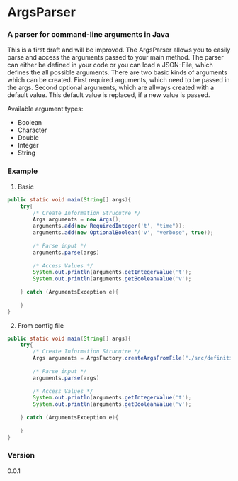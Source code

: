 # ArgsParser
### A parser for command-line arguments in Java
This is a first draft and will be improved. The ArgsParser allows you to easily parse and access the arguments passed to your main method. The parser can either be defined in your code or you can load a JSON-File, which defines the all possible arguments.   There are two basic kinds of arguments which can be created. First required arguments, which need to be passed in the args. Second optional arguments, which are allways created with a default value. This default value is replaced, if a new value is passed.

Available argument types: 
* Boolean
* Character
* Double
* Integer
* String

### Example
1. Basic
````java
public static void main(String[] args){
    try{
        /* Create Information Strucutre */
        Args arguments = new Args();
        arguments.add(new RequiredInteger('t', "time"));
        arguments.add(new OptionalBoolean('v', "verbose", true));
        
        /* Parse input */
        arguments.parse(args)
        
        /* Access Values */
        System.out.println(arguments.getIntegerValue('t');
        System.out.println(arguments.getBooleanValue('v');
        
    } catch (ArgumentsException e){
    
    }
}
````

2. From config file
````java
public static void main(String[] args){
    try{
        /* Create Information Strucutre */
        Args arguments = ArgsFactory.createArgsFromFile("./src/definition.args");
        
        /* Parse input */
        arguments.parse(args)
        
        /* Access Values */
        System.out.println(arguments.getIntegerValue('t');
        System.out.println(arguments.getBooleanValue('v');
        
    } catch (ArgumentsException e){
    
    }
}
````

### Version
0.0.1
